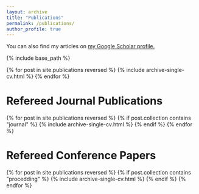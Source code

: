 ```yaml
---
layout: archive
title: "Publications"
permalink: /publications/
author_profile: true
---
```



You can also find my articles on <u><a href="{{author.googlescholar}}">my Google Scholar profile</a>.</u>


{% include base_path %}


{% for post in site.publications reversed %}
{% include archive-single-cv.html %} 
{% endfor %}


Refereed Journal Publications
===

{% for post in site.publications reversed %}
{% if post.collection contains "journal" %}
  {% include archive-single-cv.html %} 
{% endif %}
{% endfor %}


Refereed Conference Papers
===
{% for post in site.publications reversed %}
{% if post.collection contains "procedding" %}
{% include archive-single-cv.html %} 
{% endif %}
{% endfor %}

